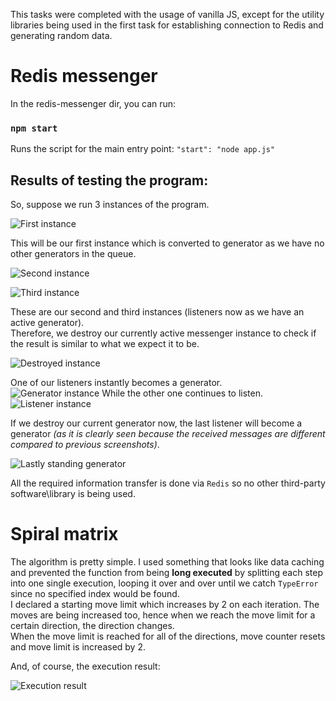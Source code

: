 This tasks were completed with the usage of vanilla JS, except for the utility libraries being used in the first task for establishing connection to Redis and generating random data.

# Redis messenger

In the redis-messenger dir, you can run:

### `npm start`

Runs the script for the main entry point:
`"start": "node app.js"`

## Results of testing the program:

So, suppose we run 3 instances of the program.

![First instance](https://i.gyazo.com/f75b2a84b1216b1df97df5d0205cadc9.png) 

This will be our first instance which is converted to generator as we have no other generators in the queue.  

![Second instance](https://i.gyazo.com/e375fc4e19e79fd15b864a5691a5ce03.png)

![Third instance](https://i.gyazo.com/2d53a04599db064c73da89ef46301ad3.png)

These are our second and third instances (listeners now as we have an active generator).  
Therefore, we destroy our currently active messenger instance to check if the result is similar to what we expect it to be.

![Destroyed instance](https://i.gyazo.com/28273883e4ec0de89cb036041538862a.png) 

One of our listeners instantly becomes a generator.  
![Generator instance](https://i.gyazo.com/fdbca5e6799518a8537149cbb3559d09.png)
While the other one continues to listen.  
![Listener instance](https://i.gyazo.com/dbdb98fa3849b1962bbb863fc64f5c01.png)

If we destroy our current generator now, the last listener will become a generator _(as it is clearly seen because the received messages are different compared to previous screenshots)_.  

![Lastly standing generator](https://i.gyazo.com/6bd48b1e3bbc685b8b396db900b9a921.png)

All the required information transfer is done via `Redis` so no other third-party software\library is being used.

# Spiral matrix

The algorithm is pretty simple. I used something that looks like data caching and prevented the function from being **long executed** by splitting each step into one single execution, looping it over and over until we catch `TypeError` since no specified index would be found.  
I declared a starting move limit which increases by 2 on each iteration. The moves are being increased too, hence when we reach the move limit for a certain direction, the direction changes.  
When the move limit is reached for all of the directions, move counter resets and move limit is increased by 2.

And, of course, the execution result:

![Execution result](https://i.gyazo.com/1da6ccbfb64ea042f3719687c0ad9d0e.png)